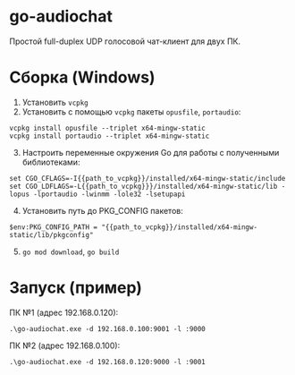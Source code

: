 # go-audiochat
Простой full-duplex UDP голосовой чат-клиент для двух ПК.

# Сборка (Windows)
1. Установить `vcpkg`
2. Установить с помощью `vcpkg` пакеты `opusfile`, `portaudio`:
```
vcpkg install opusfile --triplet x64-mingw-static
vcpkg install portaudio --triplet x64-mingw-static 
```
3. Настроить переменные окружения Go для работы с полученными библиотеками:
```
set CGO_CFLAGS=-I{{path_to_vcpkg}}/installed/x64-mingw-static/include
set CGO_LDFLAGS=-L{{path_to_vcpkg}}}/installed/x64-mingw-static/lib -lopus -lportaudio -lwinmm -lole32 -lsetupapi
```
4. Установить путь до PKG_CONFIG пакетов:
```
$env:PKG_CONFIG_PATH = "{{path_to_vcpkg}}/installed/x64-mingw-static/lib/pkgconfig"
```
5. `go mod download`, `go build`

# Запуск (пример)
ПК №1 (адрес 192.168.0.120):
```
.\go-audiochat.exe -d 192.168.0.100:9001 -l :9000
```

ПК №2 (адрес 192.168.0.100):
```
.\go-audiochat.exe -d 192.168.0.120:9000 -l :9001
```